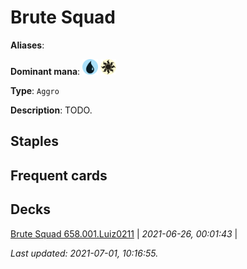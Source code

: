 # Brute Squad

**Aliases**: 

**Dominant mana**: <img src="../resources/images/mana/U.png" width="25"/> <img src="../resources/images/mana/W.png" width="25"/>

**Type**: `Aggro`

**Description**: TODO.

## **Staples**



## **Frequent cards**



## **Decks**

[Brute Squad 658.001.Luiz0211](https://deckstats.net/decks/181430/2125025-brute-squad-658-001-luiz0211) | *2021-06-26, 00:01:43* |   


*Last updated: 2021-07-01, 10:16:55.*
